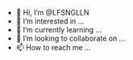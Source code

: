 - 👋 Hi, I’m @LFSNGLLN
- 👀 I’m interested in ...
- 🌱 I’m currently learning ...
- 💞️ I’m looking to collaborate on ...
- 📫 How to reach me ...

<!---
LFSNGLLN/LFSNGLLN is a ✨ special ✨ repository because its `README.md` (this file) appears on your GitHub profile.
You can click the Preview link to take a look at your changes.
--->
